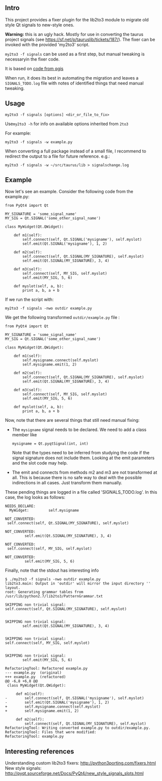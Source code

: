 Intro
-----

This project provides a fixer plugin for the lib2to3 module
to migrate old style Qt signals to new-style ones.

**Warning:** this is an ugly hack. Mostly for use in converting the taurus project signals 
(see https://sf.net/p/tauruslib/tickets/187/).
The fixer can be invoked with the provided 'my2to3' script.

`my2to3 -f signals` can be used as a first step, but manual tweaking is necessaryin the fixer code.

It is based on [code from qgis](https://github.com/qgis/QGIS/blob/master/scripts/qgis_fixes/fix_signals.py)

When run, it does its best in automating the migration and leaves a
`SIGNALS_TODO.log` file with notes of identified things that need manual tweaking.

Usage
-----

`my2to3 -f signals [options] <dir_or_file_to_fix>`

Use`my2to3 -h` for info on available options inherited from `2to3`


For example:

`my2to3 -f signals -w example.py`

When converting a full package instead of a small file, I recommend to redirect the output to a file for
future reference. e.g.:

`my2to3 -f signals -w ~/src/taurus/lib > signalschange.log`


Example
-------

Now let's see an example. Consider the following code from the example.py:

~~~~
from PyQt4 import Qt

MY_SIGNATURE = 'some_signal_name'
MY_SIG = Qt.SIGNAL('some_other_signal_name')

class MyWidget(Qt.QWidget):

    def m1(self):
        self.connect(self, Qt.SIGNAL('mysigname'), self.myslot)
        self.emit(Qt.SIGNAL('mysigname'), 1, 2)

    def m2(self):
        self.connect(self, Qt.SIGNAL(MY_SIGNATURE), self.myslot)
        self.emit(Qt.SIGNAL(MY_SIGNATURE), 3, 4)

    def m3(self):
        self.connect(self, MY_SIG, self.myslot)
        self.emit(MY_SIG, 5, 6)

    def myslot(self, a, b):
        print a, b, a + b
~~~~

If we run the script with:

`my2to3 -f signals -nwo outdir example.py`

We get the following transformed `outdir/example.py` file :

~~~~
from PyQt4 import Qt

MY_SIGNATURE = 'some_signal_name'
MY_SIG = Qt.SIGNAL('some_other_signal_name')

class MyWidget(Qt.QWidget):

    def m1(self):
        self.mysigname.connect(self.myslot)
        self.mysigname.emit(1, 2)

    def m2(self):
        self.connect(self, Qt.SIGNAL(MY_SIGNATURE), self.myslot)
        self.emit(Qt.SIGNAL(MY_SIGNATURE), 3, 4)

    def m3(self):
        self.connect(self, MY_SIG, self.myslot)
        self.emit(MY_SIG, 5, 6)

    def myslot(self, a, b):
        print a, b, a + b
~~~~

Now, note that there are several things that still need manual fixing:

- The `mysigname` signal needs to be declared. We need to add a class member like
  ~~~~
  mysigname = Qt.pyqtSignal(int, int)
  ~~~~
  Note that the types need to be inferred from studying the code if the signal
  signature does not include them. Looking at the emit parameters and the slot code may help.

- The emit and connects from methods m2 and m3 are not transformed at all.
  This is because there is no safe way to deal with the possible indirections in all cases.
  Just transform them manually.

These pending things are logged in a file called 'SIGNALS_TODO.log'. In this case, the log looks as follows:

~~~~
NEEDS_DECLARE:
  MyWidget:         self.mysigname

NOT_CONVERTED:
 self.connect(self, Qt.SIGNAL(MY_SIGNATURE), self.myslot)

NOT_CONVERTED:
         self.emit(Qt.SIGNAL(MY_SIGNATURE), 3, 4)

NOT_CONVERTED:
 self.connect(self, MY_SIG, self.myslot)

NOT_CONVERTED:
         self.emit(MY_SIG, 5, 6)

~~~~

Finally, note that the stdout has interesting info

~~~~
$ ./my2to3 -f signals -nwo outdir example.py
lib2to3.main: Output in 'outdir' will mirror the input directory '' layout.
root: Generating grammar tables from /usr/lib/python2.7/lib2to3/PatternGrammar.txt

SKIPPING non trivial signal:
self.connect(self, Qt.SIGNAL(MY_SIGNATURE), self.myslot)


SKIPPING non trivial signal:
        self.emit(Qt.SIGNAL(MY_SIGNATURE), 3, 4)


SKIPPING non trivial signal:
self.connect(self, MY_SIG, self.myslot)


SKIPPING non trivial signal:
        self.emit(MY_SIG, 5, 6)

RefactoringTool: Refactored example.py
--- example.py  (original)
+++ example.py  (refactored)
@@ -6,8 +6,8 @@
 class MyWidget(Qt.QWidget):
 
     def m1(self):
-        self.connect(self, Qt.SIGNAL('mysigname'), self.myslot)
-        self.emit(Qt.SIGNAL('mysigname'), 1, 2)
+        self.mysigname.connect(self.myslot)
+        self.mysigname.emit(1, 2)
 
     def m2(self):
         self.connect(self, Qt.SIGNAL(MY_SIGNATURE), self.myslot)
RefactoringTool: Writing converted example.py to outdir/example.py.
RefactoringTool: Files that were modified:
RefactoringTool: example.py
~~~~

Interesting references
----------------------
Understanding custom lib2to3 fixers: http://python3porting.com/fixers.html
New style signals: http://pyqt.sourceforge.net/Docs/PyQt4/new_style_signals_slots.html
